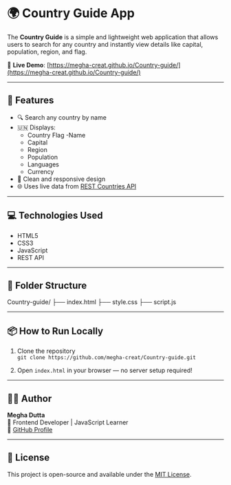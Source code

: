 # 🌍 Country Guide App

The **Country Guide** is a simple and lightweight web application that allows users to search for any country and instantly view details like capital, population, region, and flag.

🔗 **Live Demo**: [https://megha-creat.github.io/Country-guide/](https://megha-creat.github.io/Country-guide/)

---

## 📌 Features

- 🔍 Search any country by name
- 🇺🇳 Displays:
  - Country Flag
  -Name
  - Capital
  - Region
  - Population
  - Languages
  - Currency 
- 🧾 Clean and responsive design
- 🌐 Uses live data from [REST Countries API](https://restcountries.com/)

---

## 💻 Technologies Used

- HTML5
- CSS3
- JavaScript
- REST API

---

## 📁 Folder Structure
Country-guide/
├── index.html
├── style.css
├── script.js

---

## 📦 How to Run Locally

1. Clone the repository  
   `git clone https://github.com/megha-creat/Country-guide.git`

2. Open `index.html` in your browser — no server setup required!

---

## 👩‍💻 Author

**Megha Dutta**  
💼 Frontend Developer | JavaScript Learner  
📧 [GitHub Profile](https://github.com/megha-creat)

---

## 📃 License

This project is open-source and available under the [MIT License](LICENSE).

